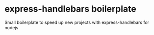 # express-handlebars boilerplate
Small boilerplate to speed up new projects with express-handlebars for nodejs